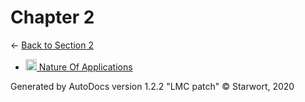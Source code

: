 <style>img{height:18px;margin-bottom:-3px}</style>
# Chapter 2

← [Back to Section 2](..)

- [![MD file](https://img.icons8.com/windows/512/4a90e2/regular-document.png) Nature Of Applications](nature_of_applications.html)

Generated by AutoDocs version 1.2.2 "LMC patch" © Starwort, 2020

